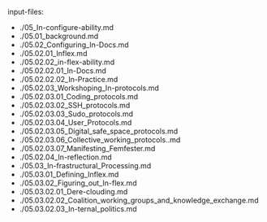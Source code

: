 input-files:
- ./05_In-configure-ability.md
- ./05.01_background.md
- ./05.02_Configuring_In-Docs.md
- ./05.02.01_Inflex.md
- ./05.02.02_in-flex-ability.md
- ./05.02.02.01_In-Docs.md
- ./05.02.02.02_In-Practice.md
- ./05.02.03_Workshoping_In-protocols.md
- ./05.02.03.01_Coding_protocols.md
- ./05.02.03.02_SSH_protocols.md
- ./05.02.03.03_Sudo_protocols.md
- ./05.02.03.04_User_Protocols.md
- ./05.02.03.05_Digital_safe_space_protocols.md
- ./05.02.03.06_Collective_working_protocols..md
- ./05.02.03.07_Manifesting_Femfester.md
- ./05.02.04_In-reflection.md
- ./05.03_In-frastructural_Processing.md
- ./05.03.01_Defining_Inflex.md
- ./05.03.02_Figuring_out_In-flex.md
- ./05.03.02.01_Dere-clouding.md
- ./05.03.02.02_Coalition_working_groups_and_knowledge_exchange.md
- ./05.03.02.03_In-ternal_politics.md